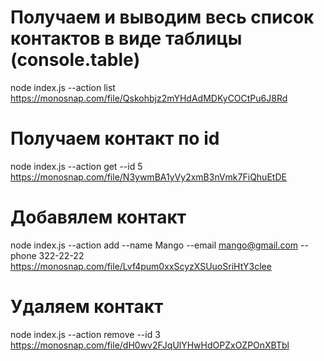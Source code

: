 # Получаем и выводим весь список контактов в виде таблицы (console.table)

node index.js --action list https://monosnap.com/file/Qskohbjz2mYHdAdMDKyCOCtPu6J8Rd

# Получаем контакт по id

node index.js --action get --id 5 https://monosnap.com/file/N3ywmBA1yVy2xmB3nVmk7FiQhuEtDE

# Добавялем контакт

node index.js --action add --name Mango --email mango@gmail.com --phone 322-22-22
https://monosnap.com/file/Lvf4pum0xxScyzXSUuoSriHtY3clee

# Удаляем контакт

node index.js --action remove --id 3 https://monosnap.com/file/dH0wv2FJqUlYHwHdOPZxOZPOnXBTbl
